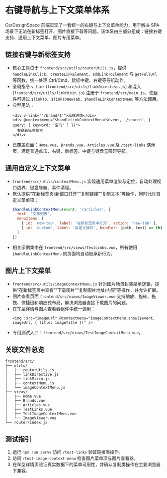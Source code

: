 # 右键导航与上下文菜单体系

CarDesignSpace 前端实现了一套统一的右键与上下文菜单能力，用于解决 SPA 场景下无法在新标签打开、图片直接下载等问题。该体系由三部分组成：链接右键支持、通用上下文菜单、图片专用菜单。

## 链接右键与新标签支持
- 核心工具位于 `frontend/src/utils/routerUtils.js`，提供 `handleLinkClick`、`createLinkElement`、`addLinkToElement` 与 `getFullUrl` 等函数，统一处理 Ctrl/Cmd、鼠标中键、右键等导航动作。
- 全局指令 `v-link` (`frontend/src/utils/linkDirective.js`) 和混入 (`frontend/src/utils/linkMixin.js`) 注册于 `frontend/src/main.js`，使组件可通过 `$linkTo`、`$linkToNewTab`、`$handleLinkContextMenu` 等方法调用。
- 典型用法：
  ```vue
  <div v-link="'/brand/1'">品牌详情</div>
  <div @contextmenu="$handleLinkContextMenu($event, '/search', { query: { keyword: '宝马' } })">
    右键新标签搜索
  </div>
  ```
- 已覆盖页面：`Home.vue`、`Brands.vue`、`Articles.vue` 及 `/test-links` 演示页，满足普通点击、右键、新标签、中键与键盘无障碍导航。

## 通用自定义上下文菜单
- `frontend/src/utils/contextMenu.js` 实现通用菜单渲染与定位，自动处理视口边界、键盘导航、事件清理。
- 默认提供“在新标签页/新窗口打开”“复制链接”“复制文本”等操作，同时允许自定义菜单项：
  ```js
  $handleLinkContextMenu(event, '/articles', {
    text: '文章列表',
    menuItems: [
      { id: 'new-tab', label: '在新标签页中打开', action: 'new-tab' },
      { id: 'custom', label: '自定义操作', handler: (path, text) => this.$message.success(text) }
    ]
  })
  ```
- 相关示例集中在 `frontend/src/views/TestLinks.vue`，所有使用 `$handleLinkContextMenu` 的页面均自动继承新行为。

## 图片上下文菜单
- `frontend/src/utils/imageContextMenu.js` 针对图片场景封装菜单逻辑，提供“在新标签页中查看”“下载图片”“复制图片地址/内容”等操作，并允许扩展。
- 图片查看页面 `frontend/src/views/ImageViewer.vue` 支持缩放、旋转、拖拽、快捷键和响应式布局，解决浏览器直接下载图片的问题。
- 在车型详情与图片查看器组件中统一调用：
  ```vue
  <img :src="imageUrl" @contextmenu="imageContextMenu.show($event, imageUrl, { title: imageTitle })" />
  ```
- 专用测试入口：`frontend/src/views/TestImageContextMenu.vue`。

## 关联文件总览
```
frontend/src/
├── utils/
│   ├── routerUtils.js
│   ├── linkDirective.js
│   ├── linkMixin.js
│   ├── contextMenu.js
│   └── imageContextMenu.js
├── views/
│   ├── Home.vue
│   ├── Brands.vue
│   ├── Articles.vue
│   ├── TestLinks.vue
│   ├── TestImageContextMenu.vue
│   └── ImageViewer.vue
└── router/index.js
```

## 测试指引
1. 运行 `npm run serve` 访问 `/test-links` 验证链接类操作。
2. 访问 `/test-image-context-menu` 检查图片菜单项与图片查看器。
3. 在车型详情页验证真实数据下的菜单可用性，并确认复制类操作在主要浏览器下兼容。
